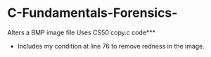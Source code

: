 # C-Fundamentals-Forensics-
Alters a BMP image file 
Uses CS50 copy.c code***
 * Includes my condition at line 76 to remove redness in the image.
